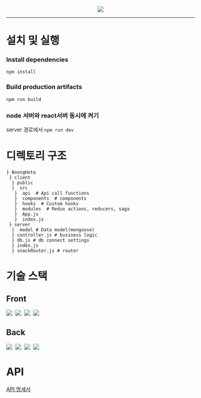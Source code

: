 <div width="147px" align="center" >
<img src="https://media.vlpt.us/images/dolarge/post/0f4e3ed7-c07c-4e48-afea-dba71b3b306b/logo.png" />
</div>

***
# 설치 및 실행
### Install dependencies
`npm install`

### Build production artifacts
`npm run build`

### node 서버와 react서버 동시에 켜기
server 경로에서
`npm run dev`


# 디렉토리 구조
```
├ BoongHota  
 ├ client  
  ├ public  
  ├  src  
   ├  api  # Api call functions  
   ├  components  # components  
   ├  hooks  # Custom hooks  
   ├  modules  # Redux actions, reducers, saga  
   ├  App.js  
   ├  index.js    
 ├ server  
  ├  model # Data model(mongoose)  
  ├ controller.js # business logic  
  ├ db.js # db connect settings  
  ├ index.js  
  ├ snackRouter.js # router  
```

# 기술 스택
## Front
<img src="https://img.shields.io/badge/React-61dafb?style=flat-square&logo=React&logoColor=white"/></a>&nbsp;
<img src="https://img.shields.io/badge/TypeScript-3178c6?style=flat-square&logo=TypeScript&logoColor=white"/></a>&nbsp;
<img src="https://img.shields.io/badge/Sass-cc6699?style=flat-square&logo=Sass&logoColor=white"/></a>&nbsp;
<img src="https://img.shields.io/badge/Redux-764abc?style=flat-square&logo=Redux&logoColor=white"/></a>&nbsp;

## Back
<img src="https://img.shields.io/badge/Node.js-339933?style=flat-square&logo=Node.js&logoColor=white"/></a>&nbsp;
<img src="https://img.shields.io/badge/Nodemon-76d04b?style=flat-square&logo=Nodemon&logoColor=white"/></a>&nbsp;
<img src="https://img.shields.io/badge/MongoDB-47A248?style=flat-square&logo=MongoDB&logoColor=white"/></a>&nbsp;
<img src="https://img.shields.io/badge/Babel-f9dc3e?style=flat-square&logo=Babel&logoColor=white"/></a>&nbsp;

# API 
[API 명세서](https://github.com/BoongHota/BoongHotaClient/wiki/API-%EB%AA%85%EC%84%B8%EC%84%9C)
